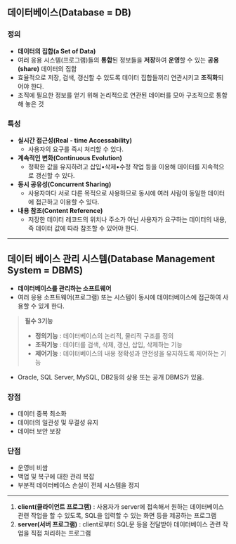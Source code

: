 ## 데이터베이스(Database = DB)

### 정의

- **데이터의 집합(a Set of Data)**
- 여러 응용 시스템(프로그램)들의 **통합**된 정보들을 **저장**하여 **운영**할 수 있는 **공용(share)** 데이터의 집합
- 효율적으로 저장, 검색, 갱신할 수 있도록 데이터 집합들끼리 연관시키고 **조직화**되어야 한다.
- 조직에 필요한 정보를 얻기 위해 논리적으로 연관된 데이터를 모아 구조적으로 통합해 놓은 것

### 특성

- **실시간 접근성(Real - time Accessability)**
  - 사용자의 요구를 즉시 처리할 수 있다.
- **계속적인 변화(Continuous Evolution)**
  - 정확한 값을 유지하려고 삽입•삭제•수정 작업 등을 이용해 데이터를 지속적으로 갱신할 수 있다.
- **동시 공유성(Concurrent Sharing)**
  - 사용자마다 서로 다른 목적으로 사용하므로 동시에 여러 사람이 동일한 데이터에 접근하고 이용할 수 있다.
- **내용 참조(Content Reference)**
  - 저장한 데이터 레코드의 위치나 주소가 아닌 사용자가 요구하는 데이터의 내용, 즉 데이터 값에 따라 참조할 수 있어야 한다.

---

## 데이터 베이스 관리 시스템(Database Management System = DBMS)

- **데이터베이스를 관리하는 소프트웨어**
- 여러 응용 소프트웨어(프로그램) 또는 시스템이 동시에 데이터베이스에 접근하여 사용할 수 있게 한다.

> **필수 3기능**
>
> - **정의기능** : 데이터베이스의 논리적, 물리적 구조를 정의
> - **조작기능** : 데이터를 검색, 삭제, 갱신, 삽입, 삭제하는 기능
> - **제어기능** : 데이터베이스의 내용 정확성과 안전성을 유지하도록 제어하는 기능

- Oracle, SQL Server, MySQL, DB2등의 상용 또는 공개 DBMS가 있음.

### 장점

- 데이터 중복 최소화
- 데이터의 일관성 및 무결성 유지
- 데이터 보안 보장

### 단점

- 운영비 비쌈
- 백업 및 복구에 대한 관리 복잡
- 부분적 데이터베이스 손실이 전체 시스템을 정지

----

1. **client(클라이언트 프로그램)** : 사용자가 server에 접속해서 원하는 데이터베이스 관련 작업을 할 수 있도록, SQL을 입력할 수 있는 화면 등을 제공하는 프로그램
2. **server(서버 프로그램)** : client로부터 SQL문 등을 전달받아 데이터베이스 관련 작업을 직접 처리하는 프로그램